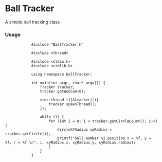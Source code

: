 # Ball Tracker

A simple ball tracking class

### Usage

                #include "BallTracker.h"

                #include <thread>

                #include <stdio.h>
                #include <stdlib.h>

                using namespace BallTracker;

                int main(int argc, char* argv[]) {
                    Tracker tracker;
                    tracker.getWebCam(0);

                    std::thread t([&tracker](){ 
                        tracker.spawnThread(); 
                    });

                    while (1) {
                        for (int i = 0; i < tracker.getCircleCount(); i++) {
                            CircleXYRadius xyRadius = tracker.getCircle(i);
                            printf("ball number %i position x = %f, y = %f, r = %f \n", i, xyRadius.x, xyRadius.y, xyRadius.radius);
                        }
                    }
                }